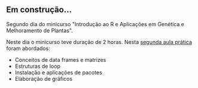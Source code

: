 ## Em construção...

Segundo dia do minicurso "Introdução ao R e Aplicações em Genética e Melhoramento de Plantas".

Neste dia o minicurso teve duração de 2 horas. Nesta [segunda aula prática](praticas_2017/pratica2_2017.html) foram abordados:

- Conceitos de data frames e matrizes
- Estruturas de loop
- Instalação e aplicações de pacotes
- Elaboração de gráficos